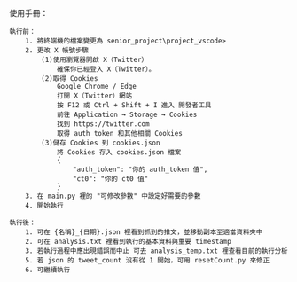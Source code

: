 使用手冊：

    執行前：
        1. 將終端機的檔案變更為 senior_project\project_vscode>
        2. 更改 X 帳號步驟
            (1)使用瀏覽器開啟 X（Twitter）
                確保你已經登入 X（Twitter）。
            (2)取得 Cookies
                Google Chrome / Edge
                打開 X（Twitter）網站
                按 F12 或 Ctrl + Shift + I 進入 開發者工具
                前往 Application → Storage → Cookies
                找到 https://twitter.com
                取得 auth_token 和其他相關 Cookies
            (3)儲存 Cookies 到 cookies.json
                將 Cookies 存入 cookies.json 檔案
                {
                    "auth_token": "你的 auth_token 值",
                    "ct0": "你的 ct0 值"
                }
        3. 在 main.py 裡的 "可修改參數" 中設定好需要的參數
        4. 開始執行

    執行後：
        1. 可在 {名稱}_{日期}.json 裡看到抓到的推文，並移動副本至適當資料夾中
        2. 可在 analysis.txt 裡看到執行的基本資料與重要 timestamp
        3. 若執行過程中應出現錯誤而中止 可去 analysis_temp.txt 裡查看目前的執行分析
        5. 若 json 的 tweet_count 沒有從 1 開始，可用 resetCount.py 來修正
        6. 可繼續執行